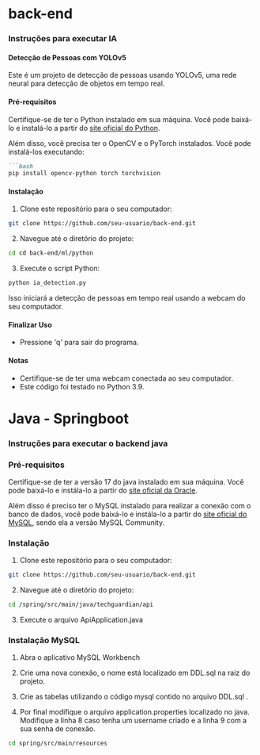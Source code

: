 # back-end

### Instruções para executar IA

#### Detecção de Pessoas com YOLOv5

Este é um projeto de detecção de pessoas usando YOLOv5, uma rede neural para detecção de objetos em tempo real.

#### Pré-requisitos

Certifique-se de ter o Python instalado em sua máquina. Você pode baixá-lo e instalá-lo a partir do [site oficial do Python](https://www.python.org/downloads/).

Além disso, você precisa ter o OpenCV e o PyTorch instalados. Você pode instalá-los executando:

```markdown
```bash
pip install opencv-python torch torchvision
```

#### Instalação

1. Clone este repositório para o seu computador:

```bash
git clone https://github.com/seu-usuario/back-end.git
```

2. Navegue até o diretório do projeto:

```bash
cd cd back-end/ml/python
```

3. Execute o script Python:

```bash
python ia_detection.py
```

Isso iniciará a detecção de pessoas em tempo real usando a webcam do seu computador.

#### Finalizar Uso

- Pressione 'q' para sair do programa.

#### Notas

- Certifique-se de ter uma webcam conectada ao seu computador.
- Este código foi testado no Python 3.9.

# Java - Springboot

### Instruções para executar o backend java 

### Pré-requisitos

Certifique-se de ter a versão 17 do java instalado em sua máquina. Você pode baixá-lo e instála-lo a partir do [site oficial da Oracle](https://www.oracle.com/java/technologies/javase/jdk17-archive-downloads.html). 

Além disso é preciso ter o MySQL instalado para realizar a conexão com o banco de dados, você pode baixá-lo e instála-lo a partir do [site oficial do MySQL](https://dev.mysql.com/downloads/installer/), sendo ela a versão MySQL Community. 

### Instalação

1. Clone este repositório para o seu computador:
   
```bash
git clone https://github.com/seu-usuario/back-end.git
```

2. Navegue até o diretório do projeto:

```bash
cd /spring/src/main/java/techguardian/api
```

3. Execute o arquivo ApiApplication.java

### Instalação MySQL

1. Abra o aplicativo MySQL Workbench

2. Crie uma nova conexão, o nome está localizado em DDL.sql na raiz do projeto.

3. Crie as tabelas utilizando o código mysql contido no arquivo DDL.sql .

4. Por final modifique o arquivo application.properties localizado no java. Modifique a linha 8 caso tenha um username criado e a linha 9 com a sua senha de conexão. 

```bash
cd spring/src/main/resources
```
